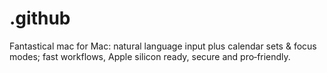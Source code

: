 # .github
Fantastical mac for Mac: natural language input plus calendar sets &amp; focus modes; fast workflows, Apple silicon ready, secure and pro‑friendly.
